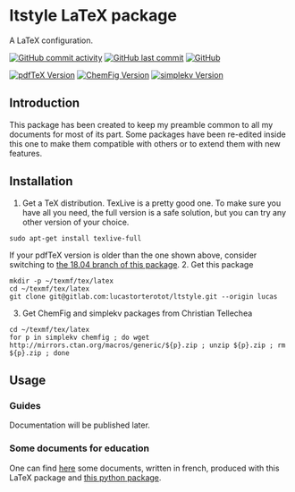# ltstyle LaTeX package
A LaTeX configuration.

[![GitHub commit activity](https://img.shields.io/github/commit-activity/y/lucastorterotot/ltstyle.svg)](https://gitlab.com/lucastorterotot/ltstyle/commits)
[![GitHub last commit](https://img.shields.io/github/last-commit/lucastorterotot/ltstyle.svg)](https://gitlab.com/lucastorterotot/ltstyle/commits)
[![GitHub](https://img.shields.io/github/license/lucastorterotot/ltstyle.svg)](https://gitlab.com/lucastorterotot/ltstyle/blob/master/LICENSE)

[![pdfTeX Version](https://img.shields.io/static/v1?label=pdfTeX&message=3.14159265-2.6-1.40.20&color=blue)](https://www.tug.org/texlive/)
[![ChemFig Version](https://img.shields.io/static/v1?label=ChemFig&message=1.53&color=blue)](https://ctan.org/pkg/chemfig)
[![simplekv Version](https://img.shields.io/static/v1?label=simplekv&message=0.2&color=blue)](https://ctan.org/pkg/simplekv)

## Introduction

This package has been created to keep my preamble common to all my documents for most of its part. Some packages have been re-edited inside this one to make them compatible with others or to extend them with new features.

## Installation
1. Get a TeX distribution. TexLive is a pretty good one. To make sure you have all you need, the full version is a safe solution, but you can try any other version of your choice.
``` 
sudo apt-get install texlive-full 
```
If your pdfTeX version is older than the one shown above, consider switching to [the 18.04 branch of this package](https://gitlab.com/lucastorterotot/ltstyle/-/tree/18.04).
2. Get this package
```
mkdir -p ~/texmf/tex/latex
cd ~/texmf/tex/latex
git clone git@gitlab.com:lucastorterotot/ltstyle.git --origin lucas
```
3. Get ChemFig and simplekv packages from Christian Tellechea
```
cd ~/texmf/tex/latex
for p in simplekv chemfig ; do wget http://mirrors.ctan.org/macros/generic/${p}.zip ; unzip ${p}.zip ; rm ${p}.zip ; done
```
## Usage
### Guides
Documentation will be published later.

### Some documents for education
One can find [here](https://www.dropbox.com/sh/kn9fxcoymh2nzmq/AAD4f_ximo6Pj4Mse9UPJIgSa?dl=0) some documents, written in french, produced with this LaTeX package and [this python package](https://gitlab.com/lucastorterotot/ltLaTeXpyplot).

